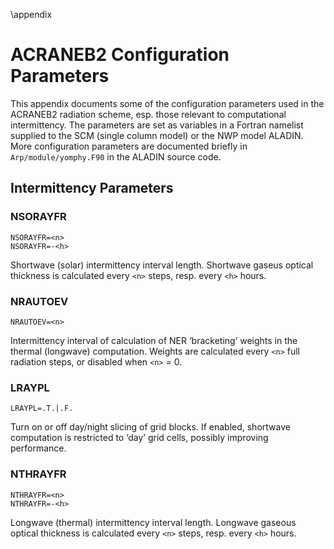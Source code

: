 \appendix

ACRANEB2 Configuration Parameters
=================================

This appendix documents some of the configuration parameters used in the
ACRANEB2 radiation scheme, esp. those relevant to computational
intermittency.
The parameters are set as variables in a Fortran namelist supplied to
the SCM (single column model) or the NWP model ALADIN.
More configuration parameters are documented briefly in `Arp/module/yomphy.F90`
in the ALADIN source code.

## Intermittency Parameters

### NSORAYFR

    NSORAYFR=<n>
    NSORAYFR=-<h>

Shortwave (solar) intermittency interval length.
Shortwave gaseus optical thickness is calculated every
`<n>` steps, resp. every `<h>` hours.

### NRAUTOEV

    NRAUTOEV=<n>

Intermittency interval of calculation of NER ‘bracketing’
weights in the thermal (longwave) computation. Weights are calculated
every `<n>` full radiation steps, or disabled when `<n>` = 0.

### LRAYPL

    LRAYPL=.T.|.F.

Turn on or off day/night slicing of grid blocks. If enabled, shortwave
computation is restricted to ‘day’ grid cells, possibly improving performance.

### NTHRAYFR

    NTHRAYFR=<n>
    NTHRAYFR=-<h>

Longwave (thermal) intermittency interval length.
Longwave gaseous optical thickness is calculated every
`<n>` steps, resp. every `<h>` hours.
